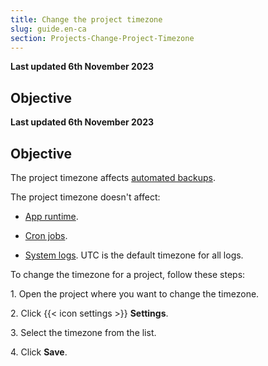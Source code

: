 ```yaml
---
title: Change the project timezone
slug: guide.en-ca
section: Projects-Change-Project-Timezone
---
```


**Last updated 6th November 2023**



## Objective  

**Last updated 6th November 2023**



## Objective  

The project timezone affects [automated backups](../environments/backup.md).

The project timezone doesn't affect:

- [App runtime](../create-apps/timezone.md).


- [Cron jobs](../create-apps/app-reference.md#crons).


- [System logs](../increase-observability/logs/_index.md). UTC is the default timezone for all logs.



To change the timezone for a project, follow these steps:

1\. Open the project where you want to change the timezone.

2\. Click {{< icon settings >}} **Settings**.

3\. Select the timezone from the list.

4\. Click **Save**.

